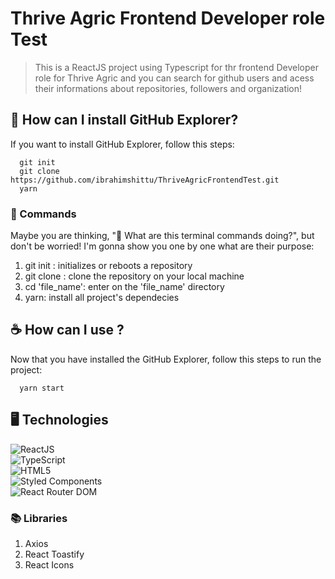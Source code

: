 # Thrive Agric Frontend Developer role Test

> This is a ReactJS project using Typescript for thr frontend Developer role for Thrive Agric and you can search for github users and acess their informations about repositories, followers and organization!

## 🚀 How can I install GitHub Explorer?

If you want to install GitHub Explorer, follow this steps:

```
  git init
  git clone https://github.com/ibrahimshittu/ThriveAgricFrontendTest.git
  yarn
```

### 🤔 Commands

Maybe you are thinking, "🤔 What are this terminal commands doing?", but don't be worried!
I'm gonna show you one by one what are their purpose:

1. git init : initializes or reboots a repository
2. git clone : clone the repository on your local machine
3. cd 'file_name': enter on the 'file_name' directory
4. yarn: install all project's dependecies

## ☕ How can I use ?

Now that you have installed the GitHub Explorer, follow this steps to run the project:

```
  yarn start
```

## 🖥️ Technologies

<img src="https://img.shields.io/badge/React-20232A?style=for-the-badge&logo=react&logoColor=61DAFB" alt="ReactJS"><br>
<img src="https://img.shields.io/badge/TypeScript-007ACC?style=for-the-badge&logo=typescript&logoColor=white" alt="TypeScript"><br>
<img src="https://img.shields.io/badge/HTML5-E34F26?style=for-the-badge&logo=html5&logoColor=white" alt="HTML5"><br>
<img src="https://img.shields.io/badge/styled--components-DB7093?style=for-the-badge&logo=styled-components&logoColor=white" alt="Styled Components"><br>
<img src="https://img.shields.io/badge/React_Router-CA4245?style=for-the-badge&logo=react-router&logoColor=white" alt="React Router DOM"><br>

### 📚 Libraries

1. Axios
2. React Toastify
3. React Icons
